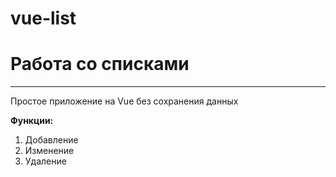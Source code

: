 # vue-list

Работа со списками
=====================
***
Простое приложение на Vue без сохранения данных

**Функции:**
1. Добавление
2. Изменение
3. Удаление
